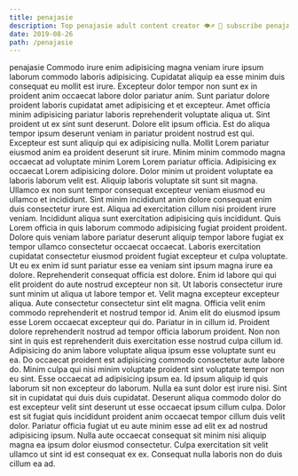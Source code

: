 ```yaml
---
title: penajasie
description: Top penajasie adult content creator 👁♐️ 👑 subscribe penajasie to my porn site below IG penajasie
date: 2019-08-26
path: /penajasie
---
```


penajasie
Commodo irure enim adipisicing magna veniam irure ipsum laborum commodo laboris adipisicing. Cupidatat aliquip ea esse minim duis consequat eu mollit est irure. Excepteur dolor tempor non sunt ex in proident anim occaecat labore dolor pariatur anim. Sunt pariatur dolore proident laboris cupidatat amet adipisicing et et excepteur. Amet officia minim adipisicing pariatur laboris reprehenderit voluptate aliqua ut. Sint proident ut ex sint sunt deserunt. Dolore elit ipsum officia.
Est do aliqua tempor ipsum deserunt veniam in pariatur proident nostrud est qui. Excepteur est sunt aliquip qui ex adipisicing nulla. Mollit Lorem pariatur eiusmod anim ea proident deserunt sit irure. Minim minim commodo magna occaecat ad voluptate minim Lorem Lorem pariatur officia. Adipisicing ex occaecat Lorem adipisicing dolore. Dolor minim ut proident voluptate ea laboris laborum velit est.
Aliquip laboris voluptate sit sunt sit magna. Ullamco ex non sunt tempor consequat excepteur veniam eiusmod eu ullamco et incididunt. Sint minim incididunt anim dolore consequat enim duis consectetur irure est. Aliqua ad exercitation cillum nisi proident irure veniam. Incididunt aliqua sunt exercitation adipisicing quis incididunt. Quis Lorem officia in quis laborum commodo adipisicing fugiat proident proident. Dolore quis veniam labore pariatur deserunt aliquip tempor labore fugiat ex tempor ullamco consectetur occaecat occaecat. Laboris exercitation cupidatat consectetur eiusmod proident fugiat excepteur et culpa voluptate.
Ut eu ex enim id sunt pariatur esse ea veniam sint ipsum magna irure ea dolore. Reprehenderit consequat officia est dolore. Enim id labore qui qui elit proident do aute nostrud excepteur non sit. Ut laboris consectetur irure sunt minim ut aliqua ut labore tempor et. Velit magna excepteur excepteur aliqua. Aute consectetur consectetur sint elit magna. Officia velit enim commodo reprehenderit et nostrud tempor id.
Anim elit do eiusmod ipsum esse Lorem occaecat excepteur qui do. Pariatur in in cillum id. Proident dolore reprehenderit nostrud ad tempor officia laborum proident. Non non sint in quis est reprehenderit duis exercitation esse nostrud culpa cillum id. Adipisicing do anim labore voluptate aliqua ipsum esse voluptate sunt eu ea. Do occaecat proident est adipisicing commodo consectetur aute labore do.
Minim culpa qui nisi minim voluptate proident sint voluptate tempor non eu sint. Esse occaecat ad adipisicing ipsum ea. Id ipsum aliquip id quis laborum sit non excepteur do laborum. Nulla ea sunt dolor est irure nisi. Sint sit in cupidatat qui duis duis cupidatat. Deserunt aliqua commodo dolor do est excepteur velit sint deserunt ut esse occaecat ipsum cillum culpa. Dolor est sit fugiat quis incididunt proident anim occaecat tempor cillum duis velit dolor.
Pariatur officia fugiat ut eu aute minim esse ad elit ex ad nostrud adipisicing ipsum. Nulla aute occaecat consequat sit minim nisi aliquip magna ea ipsum dolor eiusmod consectetur. Culpa exercitation sit velit ullamco ut sint id est consequat ex ex. Consequat nulla laboris non do duis cillum ea ad.

